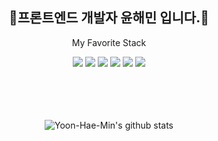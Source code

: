 


 <div align=center>
<h2>🌱프론트엔드 개발자 윤해민 입니다.🌱</h2>


<p>My Favorite Stack</p>

<img src="https://img.shields.io/badge/React-61DAFB?style=for-the-badge&logo=React&logoColor=black">
<img src="https://img.shields.io/badge/Javascript-F7DF1E?style=for-the-badge&logo=Javascript&logoColor=black">
<img src="https://img.shields.io/badge/HTML5-E34F26?style=for-the-badge&logo=HTML5&logoColor=white">
<img src="https://img.shields.io/badge/CSS-1572B6?style=for-the-badge&logo=CSS3&logoColor=white">
<img src="https://img.shields.io/badge/styled-components-DB7093?style=for-the-badge&logo=styled-components&logoColor=white">
<img src="https://img.shields.io/badge/Git-F05032?style=for-the-badge&logo=Git&logoColor=white">

<br/>
<br/>
<br/>
<br/>
<br/>


![Yoon-Hae-Min's github stats](https://github-readme-stats.vercel.app/api?username=Yoon-Hae-Min&show_icons=true)



</div>



<!--
**Yoon-Hae-Min/Yoon-Hae-Min** is a ✨ _special_ ✨ repository because its `README.md` (this file) appears on your GitHub profile.

Here are some ideas to get you started:

- 🔭 I’m currently working on ...
- 🌱 I’m currently learning ...
- 👯 I’m looking to collaborate on ...
- 🤔 I’m looking for help with ...
- 💬 Ask me about ...
- 📫 How to reach me: ...
- 😄 Pronouns: ...
- ⚡ Fun fact: ...
-->
